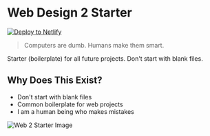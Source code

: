 # Web Design 2 Starter

<a 
href="https://app.netlify.com/start/deploy?repository=https://github.com/kallard8/web-2-starter">

<img src="https://www.netlify.com/img/deploy/button.svg" alt="Deploy to Netlify"></a>

<!-- <img src="web2.webp" /> -->

> Computers are dumb. Humans make them smart.

Starter (boilerplate) for all future projects. Don't start with blank files.

## Why Does This Exist?
* Don't start with blank files
* Common boilerplate for web projects
* I am a human being who makes mistakes

![Web 2 Starter Image](https://files.gitbook.com/v0/b/gitbook-x-prod.appspot.com/o/spaces%2FU0HUZWjoFWylOv4oKdRx%2Fuploads%2FYZ49hTrrqwCSbSApwqq1%2FWeb%202%20Starter.png?alt=media&token=163de608-50f8-4042-926b-b57e45478d69)
